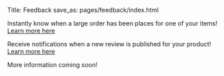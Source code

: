 Title: Feedback
save_as: pages/feedback/index.html

Instantly know when a large order has been places for one of your items! [Learn more here](/pages/feedback/large-orders.html)

Receive notifications when a new review is published for your product! [Learn more here](/pages/feedback/review-notifications.html)

More information coming soon!
